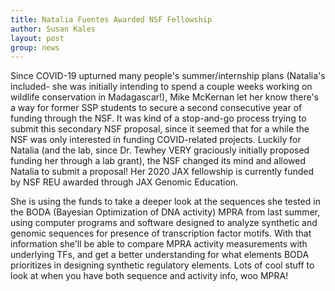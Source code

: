 ```yaml
---
title: Natalia Fuentes Awarded NSF Fellowship
author: Susan Kales
layout: post
group: news
---
```


Since COVID-19 upturned  many people's summer/internship plans (Natalia's included- she was initially intending to spend a couple weeks working on wildlife conservation in Madagascar!), Mike McKernan let her know there's a way for former SSP students to secure a second consecutive year of funding through the NSF. It was kind of a stop-and-go process trying to submit this secondary NSF proposal, since it seemed that for a while the NSF was only interested in funding COVID-related projects. Luckily for Natalia (and the lab, since Dr. Tewhey VERY graciously initially proposed funding her through a lab grant), the NSF changed its mind and allowed Natalia to submit a proposal! Her 2020 JAX fellowship is currently funded by NSF REU awarded through JAX Genomic Education.

She is using the funds to take a deeper look at the sequences she tested in the BODA (Bayesian Optimization of DNA activity) MPRA from last summer, using computer programs and software designed to analyze synthetic and genomic sequences for presence of transcription factor motifs. With that information she'll be able to compare MPRA activity measurements with underlying TFs, and get a better understanding for what elements BODA prioritizes in designing synthetic regulatory elements. Lots of cool stuff to look at when you have both sequence and activity info, woo MPRA! 